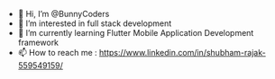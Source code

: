 - 👋 Hi, I’m @BunnyCoders
- 👀 I’m interested in full stack development
- 🌱 I’m currently learning Flutter Mobile Application Development framework
- 📫 How to reach me : https://www.linkedin.com/in/shubham-rajak-559549159/

<!---
BunnyCoders/BunnyCoders is a ✨ special ✨ repository because its `README.md` (this file) appears on your GitHub profile.
You can click the Preview link to take a look at your changes.
--->
